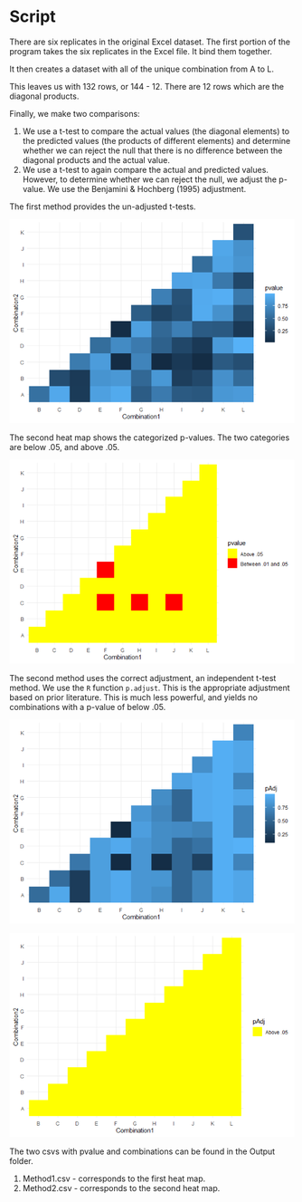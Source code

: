 Script
================

There are six replicates in the original Excel dataset. The first
portion of the program takes the six replicates in the Excel file. It
bind them together.

It then creates a dataset with all of the unique combination from A to
L.

This leaves us with 132 rows, or 144 - 12. There are 12 rows which are
the diagonal products.

Finally, we make two comparisons:

1.  We use a t-test to compare the actual values (the diagonal elements)
    to the predicted values (the products of different elements) and
    determine whether we can reject the null that there is no difference
    between the diagonal products and the actual value.
2.  We use a t-test to again compare the actual and predicted values.
    However, to determine whether we can reject the null, we adjust the
    p-value. We use the Benjamini & Hochberg (1995) adjustment.

The first method provides the un-adjusted t-tests.

![](wormdataanalysis_files/figure-gfm/unnamed-chunk-1-1.png)<!-- -->

The second heat map shows the categorized p-values. The two categories
are below .05, and above .05.

![](wormdataanalysis_files/figure-gfm/unnamed-chunk-2-1.png)<!-- -->

The second method uses the correct adjustment, an independent t-test
method. We use the `R` function `p.adjust`. This is the appropriate
adjustment based on prior literature. This is much less powerful, and
yields no combinations with a p-value of below .05.

![](wormdataanalysis_files/figure-gfm/unnamed-chunk-3-1.png)<!-- -->

![](wormdataanalysis_files/figure-gfm/unnamed-chunk-4-1.png)<!-- -->

The two csvs with pvalue and combinations can be found in the Output
folder.

1.  Method1.csv - corresponds to the first heat map.
2.  Method2.csv - corresponds to the second heat map.
